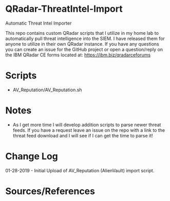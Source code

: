 # QRadar-ThreatIntel-Import
Automatic Threat Intel Importer

This repo contains custom QRadar scripts that I utilize in my home lab to automatically pull threat intelligence into the SIEM. I have released them for anyone to utilize in their own QRadar instance. If you have any questions you can create an issue for the GitHub project or open a question/reply on the IBM QRadar CE forms located at: https://ibm.biz/qradarceforums

# Scripts
  - AV_Reputation/AV_Reputation.sh

# Notes
  - As I get more time I will develop addition scripts to parse newer threat feeds. If you have a request leave an issue on the repo with a link to the threat feed download and I will see if I can get the time to parse it! 

# Change Log
01-28-2019 - Initial Upload of AV_Reputation (AlienVault) import script.

# Sources/References
